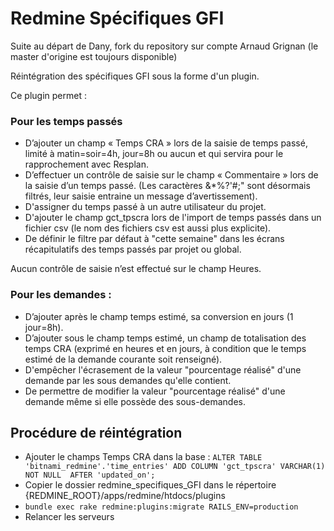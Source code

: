 # Redmine Spécifiques GFI

Suite au départ de Dany, fork du repository sur compte Arnaud Grignan (le master d'origine est toujours disponible)

Réintégration des spécifiques GFI sous la forme d'un plugin.

Ce plugin permet :

### Pour les temps passés

- D’ajouter un champ « Temps CRA » lors de la saisie de temps passé, limité à matin=soir=4h, jour=8h ou aucun et qui servira pour le rapprochement avec Resplan.
- D’effectuer un contrôle de saisie sur  le champ « Commentaire » lors de la saisie d’un temps passé.
(Les caractères &*%?'#;\" sont désormais filtrés, leur saisie entraine un message d’avertissement).
- D'assigner du temps passé à un autre utilisateur du projet.
- D'ajouter le champ gct_tpscra lors de l'import de temps passés dans un fichier csv (le nom des fichiers csv est aussi plus explicite).
- De définir le filtre par défaut à "cette semaine" dans les écrans récapitulatifs des temps passés par projet ou global.

Aucun contrôle de saisie n’est effectué sur le champ Heures.

### Pour les demandes :

- D’ajouter après le champ temps estimé, sa conversion en jours (1 jour=8h).
- D’ajouter sous le champ temps estimé, un champ de totalisation des temps CRA (exprimé en heures et en jours, à condition que le temps estimé de la demande courante soit renseigné).
- D'empêcher l'écrasement de la valeur "pourcentage réalisé" d'une demande par les sous demandes qu'elle contient.
- De permettre de modifier la valeur "pourcentage réalisé" d'une demande même si elle possède des sous-demandes.

## Procédure de réintégration
- Ajouter le champs Temps CRA dans la base :
`ALTER TABLE 'bitnami_redmine'.'time_entries' ADD COLUMN 'gct_tpscra' VARCHAR(1) NOT NULL  AFTER 'updated_on';`
- Copier le dossier redmine_specifiques_GFI dans le répertoire {REDMINE_ROOT}/apps/redmine/htdocs/plugins
- `bundle exec rake redmine:plugins:migrate RAILS_ENV=production`
- Relancer les serveurs
